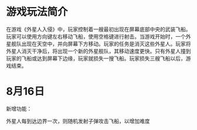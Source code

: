# 游戏玩法简介
在游戏《外星人入侵》中，玩家控制着一艘最初出现在屏幕底部中央的武装飞船。玩家可以使用方向键左右移动飞船，使用空格键进行射击。当游戏开始时，一个外星舰队出现在天空中，并向屏幕下方移动。玩家的任务是消灭这些外星人。玩家将外星人消灭干净后，将出现一个新的外星舰队，其移动速度更快。只有外星人撞到玩家的飞船或达到屏幕下边缘，玩家就损失一搜飞船。玩家损失三艘飞船以后，游戏结束。



# 8月16日

新增功能：

外星人每到达边界一次，则随机发射子弹攻击飞船，以增加难度
